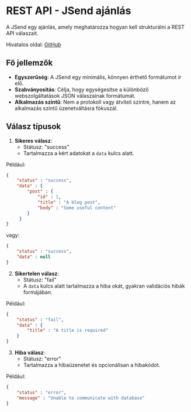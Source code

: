 # REST API - JSend ajánlás

A JSend egy ajánlás, amely meghatározza hogyan kell strukturálni a REST API válaszait.

Hivatalos oldal: [GitHub](https://github.com/omniti-labs/jsend)

## Fő jellemzők

- **Egyszerűség**: A JSend egy minimális, könnyen érthető formátumot ír elő.
- **Szabványosítás**: Célja, hogy egységesítse a különböző webszolgáltatások JSON válaszainak formátumát.
- **Alkalmazás szintű**: Nem a protokoll vagy átviteli szintre, hanem az alkalmazás szintű üzenetváltásra fókuszál.

## Válasz típusok

1. **Sikeres válasz**:
   - Státusz: "success"
   - Tartalmazza a kért adatokat a `data` kulcs alatt.

Például:

```json
{
    "status" : "success",
    "data" : {
        "post" : { 
            "id" : 1, 
            "title" : "A blog post", 
            "body" : "Some useful content" 
        }
     }
}
```

vagy:

```json
{
    "status" : "success",
    "data" : null
}
```

2. **Sikertelen válasz**:
   - Státusz: "fail"
   - A `data` kulcs alatt tartalmazza a hiba okát, gyakran validációs hibák formájában.

Például:

```json
{
    "status" : "fail",
    "data" : {
        "title" : "A title is required" 
    }
}
```

3. **Hiba válasz**:
   - Státusz: "error"
   - Tartalmazza a hibaüzenetet és opcionálisan a hibakódot.

Például:

```json
{
    "status" : "error",
    "message" : "Unable to communicate with database"
}
```